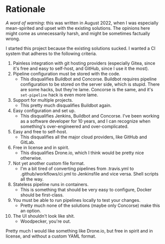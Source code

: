 Rationale
=========

*A word of warning*: this was written in August 2022, when I was especially
mean-spirited and upset with the existing solutions.
The opinions here might come as unnecessarily harsh, and might be sometimes
factually wrong.

I started this project because the existing solutions sucked.
I wanted a CI system that adheres to the following criteria.

1. Painless integration with git hosting providers (especially Gitea, since
   it's free and easy to self-host, and GitHub, since I use it the most).
2. Pipeline configuration must be stored with the code.
    * This disqualifies Buildbot and Concorse.
      Buildbot requires pipeline configuration to be stored on the server
      side, which is stupid.
      There are some hacks, but they're lame.
      Concorse is the same, and it's `set-pipeline` hack is even more lame.
3. Support for multiple projects.
    * This pretty much disqualifies Buildbot again.
4. Easy configuration and set up.
    * This disqualifies Jenkins, Buildbot and Concorse.
      I've been working as a software developer for 10 years, and I can
      recognize when something's over-engineered and over-complicated.
5. Easy and free to self-host.
    * This disqualifies all the major cloud providers, like GitHub and
      GitLab.
6. Free in license and in spirit.
    * This disqualifies Drone.io, which I think would be pretty nice
      otherwise.
7. Not yet another custom file format.
    * I'm a bit tired of converting pipelines from .travis.yml to
      .github/workflows/ci.yml to Jenkinsfile and vice versa.
      Shell scripts all the way.
8. Stateless pipeline runs in containers.
    * This is something that should be very easy to configure, Docker
      should be first-class.
9. You must be able to run pipelines locally to test your changes.
    * Pretty much none of the solutions (maybe only Concorse) make this an
      option.
10. The UI shouldn't look like shit.
    * Woodpecker, you're out.

Pretty much I would like something like Drone.io, but free in spirit and in
license, and without a custom YAML format.
